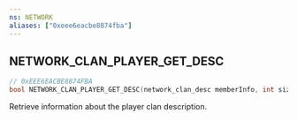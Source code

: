 ```yaml
---
ns: NETWORK
aliases: ["0xeee6eacbe8874fba"]
---
```

## NETWORK_CLAN_PLAYER_GET_DESC

```c
// 0xEEE6EACBE8874FBA
bool NETWORK_CLAN_PLAYER_GET_DESC(network_clan_desc memberInfo, int sizeOfData, gamer_handle gamerHandle);
```

Retrieve information about the player clan description.

